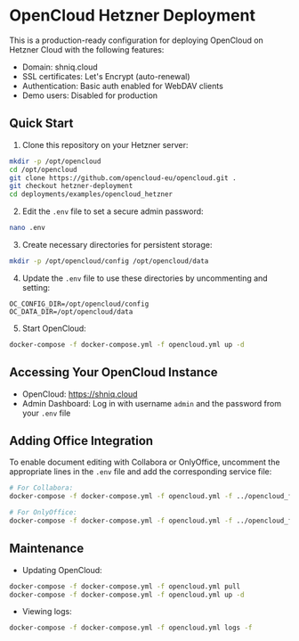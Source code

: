 # OpenCloud Hetzner Deployment

This is a production-ready configuration for deploying OpenCloud on Hetzner Cloud with the following features:

- Domain: shniq.cloud
- SSL certificates: Let's Encrypt (auto-renewal)
- Authentication: Basic auth enabled for WebDAV clients
- Demo users: Disabled for production

## Quick Start

1. Clone this repository on your Hetzner server:

```bash
mkdir -p /opt/opencloud
cd /opt/opencloud
git clone https://github.com/opencloud-eu/opencloud.git .
git checkout hetzner-deployment
cd deployments/examples/opencloud_hetzner
```

2. Edit the `.env` file to set a secure admin password:

```bash
nano .env
```

3. Create necessary directories for persistent storage:

```bash
mkdir -p /opt/opencloud/config /opt/opencloud/data
```

4. Update the `.env` file to use these directories by uncommenting and setting:

```
OC_CONFIG_DIR=/opt/opencloud/config
OC_DATA_DIR=/opt/opencloud/data
```

5. Start OpenCloud:

```bash
docker-compose -f docker-compose.yml -f opencloud.yml up -d
```

## Accessing Your OpenCloud Instance

- OpenCloud: https://shniq.cloud
- Admin Dashboard: Log in with username `admin` and the password from your `.env` file

## Adding Office Integration

To enable document editing with Collabora or OnlyOffice, uncomment the appropriate lines in the `.env` file and add the corresponding service file:

```bash
# For Collabora:
docker-compose -f docker-compose.yml -f opencloud.yml -f ../opencloud_full/collabora.yml up -d

# For OnlyOffice:
docker-compose -f docker-compose.yml -f opencloud.yml -f ../opencloud_full/onlyoffice.yml up -d
```

## Maintenance

- Updating OpenCloud:
```bash
docker-compose -f docker-compose.yml -f opencloud.yml pull
docker-compose -f docker-compose.yml -f opencloud.yml up -d
```

- Viewing logs:
```bash
docker-compose -f docker-compose.yml -f opencloud.yml logs -f
```